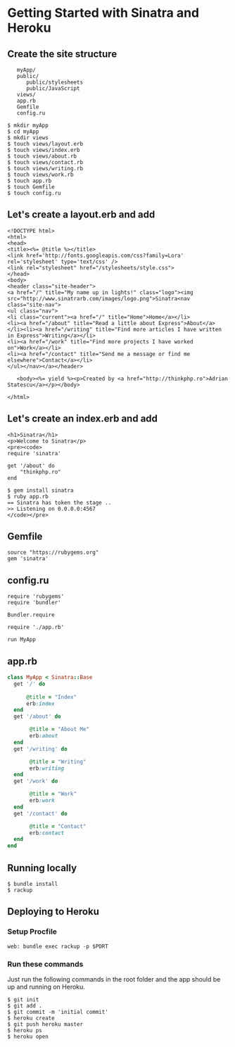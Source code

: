 # Getting Started with Sinatra and Heroku

## Create the site structure

```
   myApp/
   public/
      public/stylesheets
      public/JavaScript
   views/
   app.rb
   Gemfile
   config.ru 

$ mkdir myApp
$ cd myApp
$ mkdir views
$ touch views/layout.erb
$ touch views/index.erb
$ touch views/about.rb
$ touch views/contact.rb
$ touch views/writing.rb
$ touch views/work.rb
$ touch app.rb
$ touch Gemfile
$ touch config.ru   
```

## Let's create a layout.erb and add

```
<!DOCTYPE html>
<html>
<head>
<title><%= @title %></title>
<link href='http://fonts.googleapis.com/css?family=Lora' rel='stylesheet' type='text/css' />
<link rel="stylesheet" href="/stylesheets/style.css">
</head>
<body>
<header class="site-header">
<a href="/" title="My name up in lights!" class="logo"><img src="http://www.sinatrarb.com/images/logo.png">Sinatra<nav class="site-nav">
<ul class="nav">
<li class="current"><a href="/" title="Home">Home</a></li>
<li><a href="/about" title="Read a little about Express">About</a>
</li><li><a href="/writing" title="Find more articles I have written in Express">Writing</a></li>
<li><a href="/work" title="Find more projects I have worked on">Work</a></li>
<li><a href="/contact" title="Send me a message or find me elsewhere">Contact</a></li>
</ul></nav></a></header>

   <body><%= yield %><p>Created by <a href="http://thinkphp.ro">Adrian Statescu</a></p></body>

</html>
```

## Let's create an index.erb and add

```
<h1>Sinatra</h1>
<p>Welcome to Sinatra</p>
<pre><code>
require 'sinatra'

get '/about' do
    "thinkphp.ro"
end

$ gem install sinatra
$ ruby app.rb
== Sinatra has token the stage ..
>> Listening on 0.0.0.0:4567
</code></pre>
```

## Gemfile

```
source "https://rubygems.org"
gem 'sinatra'
```

## config.ru

```
require 'rubygems'
require 'bundler'

Bundler.require

require './app.rb'

run MyApp
```

## app.rb

```ruby
class MyApp < Sinatra::Base
  get '/' do
 
      @title = "Index" 
      erb:index
  end
  get '/about' do

       @title = "About Me" 
       erb:about
  end
  get '/writing' do

       @title = "Writing" 
       erb:writing
  end
  get '/work' do

       @title = "Work" 
       erb:work
  end
  get '/contact' do

       @title = "Contact" 
       erb:contact
  end
end

```

## Running locally

```
$ bundle install
$ rackup

```

## Deploying to Heroku

### Setup Procfile

```
web: bundle exec rackup -p $PORT
```

### Run these commands

Just run the following commands in the root folder and the app should be up and running on Heroku.

```
$ git init
$ git add .
$ git commit -m 'initial commit'
$ heroku create
$ git push heroku master
$ heroku ps
$ heroku open
 
```